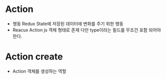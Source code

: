 # Action

-   행동 Redux State에 저장된 데이터에 변화를 주기 위한 행동
-   Reacux Action js 객체 형태로 존재 다만 type이라는 필드를 무조건 포함 되어야한다.

# Action create

-   Action 객체를 생성하는 역할
